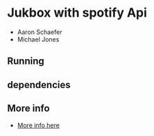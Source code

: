 # Jukbox with spotify Api
* Aaron Schaefer
* Michael Jones

## Running


## dependencies 


## More info
* [More info here](docs/info.md)


